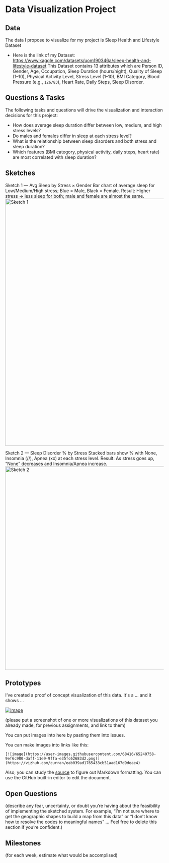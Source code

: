 # Data Visualization Project

## Data

The data I propose to visualize for my project is Sleep Health and Lifestyle Dataset
- Here is the link of my Dataset:
https://www.kaggle.com/datasets/uom190346a/sleep-health-and-lifestyle-dataset
This Dataset contains 13 attributes which are Person ID, Gender, Age, Occupation, Sleep Duration (hours/night), Quality of Sleep (1–10), Physical Activity Level, Stress Level (1–10), BMI Category, Blood Pressure (e.g., `126/83`), Heart Rate, Daily Steps, Sleep Disorder.


## Questions & Tasks

The following tasks and questions will drive the visualization and interaction decisions for this project:

- How does average sleep duration differ between low, medium, and high stress levels?
- Do males and females differ in sleep at each stress level?
- What is the relationship between sleep disorders and both stress and sleep duration?
- Which features (BMI category, physical activity, daily steps, heart rate) are most correlated with sleep duration?


## Sketches

Sketch 1 — Avg Sleep by Stress × Gender
Bar chart of average sleep for Low/Medium/High stress; Blue = Male, Black = Female.
Result: Higher stress → less sleep for both; male and female are almost the same.
<img width="946" height="784" alt="Sketch 1" src="https://github.com/user-attachments/assets/ffab3280-8b6a-4f38-a5ab-12575ce1fde1" />

Sketch 2 — Sleep Disorder % by Stress
Stacked bars show % with None, Insomnia (//), Apnea (xx) at each stress level.
Result: As stress goes up, “None” decreases and Insomnia/Apnea increase.
<img width="880" height="646" alt="Sketch 2" src="https://github.com/user-attachments/assets/3f841445-a9a6-40b0-afbf-4a403e1c73a0" />





## Prototypes

I’ve created a proof of concept visualization of this data. It's a ... and it shows ...

[![image](https://user-images.githubusercontent.com/68416/65240758-9ef6c980-daff-11e9-9ffa-e35fc62683d2.png)](https://vizhub.com/curran/eab039ad1765433cb51aad167d9deae4)

(please put a screenshot of one or more visualizations of this dataset you already made, for previous assignments, and link to them)

You can put images into here by pasting them into issues.

You can make images into links like this:

```
[![image](https://user-images.githubusercontent.com/68416/65240758-9ef6c980-daff-11e9-9ffa-e35fc62683d2.png)](https://vizhub.com/curran/eab039ad1765433cb51aad167d9deae4)
```


Also, you can study the [source](https://raw.githubusercontent.com/curran/dataviz-project-template-proposal/master/README.md) to figure out Markdown formatting. You can use the GitHub built-in editor to edit the document.

## Open Questions

(describe any fear, uncertainty, or doubt you’re having about the feasibility of implementing the sketched system. For example, “I’m not sure where to get the geographic shapes to build a map from this data” or “I don’t know how to resolve the codes to meaningful names” … Feel free to delete this section if you’re confident.)

## Milestones

(for each week, estimate what would be accomplised)
